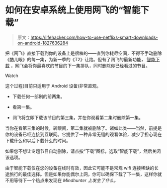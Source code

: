 # 如何在安卓系统上使用网飞的“智能下载”

> 原文：<https://lifehacker.com/how-to-use-netflixs-smart-downloads-on-android-1827636284>

把《网飞》直接下载到你的设备上是很棒的——直到你耗尽空间，不得不手动删除《酷儿眼》的每一集，为新一季的《T2》让路。但有了网飞的最新功能， [智能下载](https://media.netflix.com/en/company-blog/downloading-on-netflix-just-got-smarter-1) ，网飞会将你最喜欢的节目的下一集排队，同时删除你已经看过的节目。

Watch

这个过程(目前只适用于 Android 设备)非常直观。

*   下载任何一部剧的前两集。

*   看第一集。

*   网飞将立即下载该节目的第三集，并在你观看第二集时删除第一集。

当你在看第三集的时候，转眼间，第二集就被删除了。诸如此类——当然，前提是你的设备已经连接到互联网。它提供了一种非常无缝的观看体验，减少了担心现在下载什么和以后下载什么的时间。

如果您不想让专题节目自动删除，请点按“下载”图标，选取“智能下载”，然后关闭该选项。

由于智能下载仅在您的设备在线时有效，因此它可能不是常规 wifi 连接稀缺的长途旅行的最佳选择。但是如果你能偶尔上网，你可以确保下载了下一集，这样你就不用等待下一个热点来发现在 *Mindhunter 上发生了什么。*